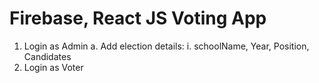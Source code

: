 # Firebase, React JS Voting App

1. Login as Admin
  a. Add election details:
    i. schoolName, Year, Position, Candidates
3. Login as Voter
